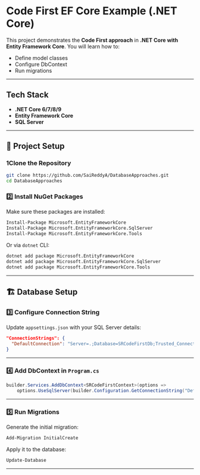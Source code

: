 #  Code First EF Core Example (.NET Core)

This project demonstrates the **Code First approach** in **.NET Core with Entity Framework Core**.
You will learn how to:
* Define model classes
* Configure DbContext 
* Run migrations
---

## Tech Stack
* **.NET Core 6/7/8/9**
* **Entity Framework Core**
* **SQL Server**


---

## 📂 Project Setup
### 1️Clone the Repository

```bash
git clone https://github.com/SaiReddyA/DatabaseApproaches.git
cd DatabaseApproaches
```

### 2️⃣ Install NuGet Packages

Make sure these packages are installed:

```bash
Install-Package Microsoft.EntityFrameworkCore
Install-Package Microsoft.EntityFrameworkCore.SqlServer
Install-Package Microsoft.EntityFrameworkCore.Tools
```

Or via `dotnet` CLI:

```bash
dotnet add package Microsoft.EntityFrameworkCore
dotnet add package Microsoft.EntityFrameworkCore.SqlServer
dotnet add package Microsoft.EntityFrameworkCore.Tools
```

---

## 🏗 Database Setup

### 3️⃣ Configure Connection String

Update `appsettings.json` with your SQL Server details:

```json
"ConnectionStrings": {
  "DefaultConnection": "Server=.;Database=SRCodeFirstDb;Trusted_Connection=True;MultipleActiveResultSets=true;TrustServerCertificate=True;"
}
```

---

### 4️⃣ Add DbContext in `Program.cs`

```csharp
builder.Services.AddDbContext<SRCodeFirstContext>(options =>
    options.UseSqlServer(builder.Configuration.GetConnectionString("DefaultConnection")));
```

---

### 5️⃣ Run Migrations

Generate the initial migration:

```bash
Add-Migration InitialCreate
```

Apply it to the database:

```bash
Update-Database
```

---

